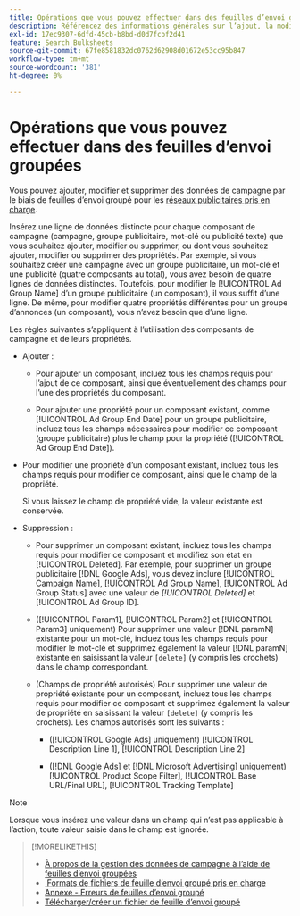 ```yaml
---
title: Opérations que vous pouvez effectuer dans des feuilles d’envoi groupées
description: Référencez des informations générales sur l’ajout, la modification et la suppression de données de campagne à l’aide de feuilles d’envoi groupées.
exl-id: 17ec9307-6dfd-45cb-b8bd-d0d7fcbf2d41
feature: Search Bulksheets
source-git-commit: 67fe8581832dc0762d62908d01672e53cc95b847
workflow-type: tm+mt
source-wordcount: '381'
ht-degree: 0%

---
```


# Opérations que vous pouvez effectuer dans des feuilles d’envoi groupées

Vous pouvez ajouter, modifier et supprimer des données de campagne par le biais de feuilles d’envoi groupé pour les [réseaux publicitaires pris en charge](../bulksheet-about.md#bulksheet-functionality-by-network).

Insérez une ligne de données distincte pour chaque composant de campagne (campagne, groupe publicitaire, mot-clé ou publicité texte) que vous souhaitez ajouter, modifier ou supprimer, ou dont vous souhaitez ajouter, modifier ou supprimer des propriétés. Par exemple, si vous souhaitez créer une campagne avec un groupe publicitaire, un mot-clé et une publicité (quatre composants au total), vous avez besoin de quatre lignes de données distinctes. Toutefois, pour modifier le [!UICONTROL Ad Group Name] d’un groupe publicitaire (un composant), il vous suffit d’une ligne. De même, pour modifier quatre propriétés différentes pour un groupe d’annonces (un composant), vous n’avez besoin que d’une ligne.

Les règles suivantes s’appliquent à l’utilisation des composants de campagne et de leurs propriétés.

* Ajouter :

   * Pour ajouter un composant, incluez tous les champs requis pour l’ajout de ce composant, ainsi que éventuellement des champs pour l’une des propriétés du composant.

   * Pour ajouter une propriété pour un composant existant, comme [!UICONTROL Ad Group End Date] pour un groupe publicitaire, incluez tous les champs nécessaires pour modifier ce composant (groupe publicitaire) plus le champ pour la propriété ([!UICONTROL Ad Group End Date]).

* Pour modifier une propriété d’un composant existant, incluez tous les champs requis pour modifier ce composant, ainsi que le champ de la propriété.

  Si vous laissez le champ de propriété vide, la valeur existante est conservée.

* Suppression :

   * Pour supprimer un composant existant, incluez tous les champs requis pour modifier ce composant et modifiez son état en [!UICONTROL Deleted]. Par exemple, pour supprimer un groupe publicitaire [!DNL Google Ads], vous devez inclure [!UICONTROL Campaign Name], [!UICONTROL Ad Group Name], [!UICONTROL Ad Group Status] avec une valeur de <i>[!UICONTROL Deleted]</i> et [!UICONTROL Ad Group ID].

   * ([!UICONTROL Param1], [!UICONTROL Param2] et [!UICONTROL Param3] uniquement) Pour supprimer une valeur [!DNL paramN] existante pour un mot-clé, incluez tous les champs requis pour modifier le mot-clé et supprimez également la valeur [!DNL paramN] existante en saisissant la valeur `[delete]` (y compris les crochets) dans le champ correspondant.

   * (Champs de propriété autorisés) Pour supprimer une valeur de propriété existante pour un composant, incluez tous les champs requis pour modifier ce composant et supprimez également la valeur de propriété en saisissant la valeur `[delete]` (y compris les crochets). Les champs autorisés sont les suivants :

      * ([!UICONTROL Google Ads] uniquement) [!UICONTROL Description Line 1], [!UICONTROL Description Line 2]

      * ([!DNL Google Ads] et [!DNL Microsoft Advertising] uniquement) [!UICONTROL Product Scope Filter], [!UICONTROL Base URL/Final URL], [!UICONTROL Tracking Template]

>[!NOTE]
>
>Lorsque vous insérez une valeur dans un champ qui n’est pas applicable à l’action, toute valeur saisie dans le champ est ignorée.

>[!MORELIKETHIS]
>
>* [À propos de la gestion des données de campagne à l’aide de feuilles d’envoi groupées](../bulksheet-about.md)
>* [&#x200B; Formats de fichiers de feuille d’envoi groupé pris en charge](bulksheet-file-formats.md)
>* [Annexe - Erreurs de feuilles d’envoi groupé](../bulksheet-errors.md)
>* [Télécharger/créer un fichier de feuille d’envoi groupé](../bulksheet-download.md)
